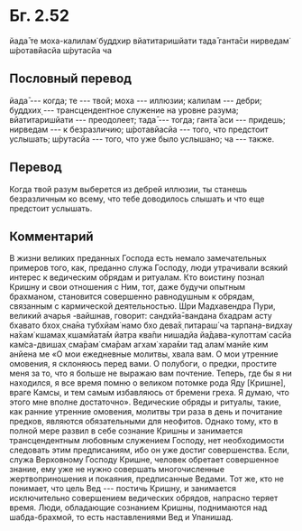 # Бг. 2.52

йада̄ те моха-калилам̇
буддхир вйатитаришйати
тада̄ ганта̄си нирведам̇
ш́ротавйасйа ш́рутасйа ча

## Пословный перевод

йада̄ --- когда; те --- твой; моха --- иллюзии; калилам --- дебри;
буддхих̣ --- трансцендентное служение на уровне разума; вйатитаришйати
--- преодолеет; тада̄ --- тогда; ганта̄ аси --- придешь; нирведам --- к
безразличию; ш́ротавйасйа --- того, что предстоит услышать; ш́рутасйа ---
того, что уже было услышано; ча --- также.

## Перевод

Когда твой разум выберется из дебрей иллюзии, ты станешь безразличным ко
всему, что тебе доводилось слышать и что еще предстоит услышать.

## Комментарий

В жизни великих преданных Господа есть немало замечательных примеров
того, как, преданно служа Господу, люди утрачивали всякий интерес к
ведическим обрядам и ритуалам. Кто воистину познал Кришну и свои
отношения с Ним, тот, даже будучи опытным брахманом, становится
совершенно равнодушным к обрядам, связанным с кармической деятельностью.
Шри Мадхавендра Пури, великий ачарья -вайшнав, говорит: сандхйа̄-вандана
бхадрам асту бхавато бхох̣ сна̄на тубхйам̇ намо бхо дева̄х̣ питараш́ ча
тарпан̣а-видхау на̄хам̇ кшамах̣ кшамйата̄м йатра ква̄пи нишадйа
йа̄дава-кулоттам̇ сасйа кам̇са-двишах̣ сма̄рам̇ сма̄рам агхам̇ хара̄ми тад алам̇
манйе ким анйена ме «О мои ежедневные молитвы, хвала вам. О мои утренние
омовения, я склоняюсь перед вами. О полубоги, о предки, простите меня за
то, что я больше не выражаю вам почтение. Теперь, где бы я ни находился,
я все время помню о великом потомке рода Яду \[Кришне\], враге Камсы, и
тем самым избавляюсь от бремени греха. Я думаю, что этого мне вполне
достаточно». Ведические обряды и ритуалы, такие, как ранние утренние
омовения, молитвы три раза в день и почитание предков, являются
обязательными для неофитов. Однако тому, кто в полной мере развил в себе
сознание Кришны и занимается трансцендентным любовным служением Господу,
нет необходимости следовать этим предписаниям, ибо он уже достиг
совершенства. Если, служа Верховному Господу Кришне, человек обретает
совершенное знание, ему уже не нужно совершать многочисленные
жертвоприношения и покаяния, предписанные Ведами. Тот же, кто не
понимает, что цель Вед --- постичь Кришну, и занимается исключительно
совершением ведических обрядов, напрасно теряет время. Люди, обладающие
сознанием Кришны, поднимаются над шабда-брахмой, то есть наставлениями
Вед и Упанишад.

